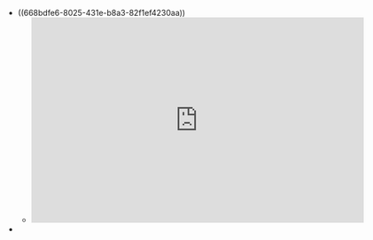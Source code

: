 - ((668bdfe6-8025-431e-b8a3-82f1ef4230aa))
	- <iframe width="600" height="371" seamless frameborder="0" scrolling="no" src="https://docs.google.com/spreadsheets/d/e/2PACX-1vQArjMDHRbcxxZ8FtLT7Gbbxtg0dtA-2a2ABRhWvPpQzvIFpOLoSvlpdStB3DkTdMsRqDVbuejhMfdT/pubchart?oid=1405086437&amp;format=interactive"></iframe>
-